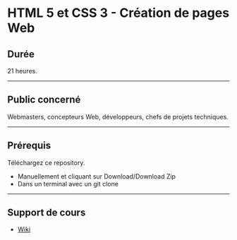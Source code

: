 # HTML 5 et CSS 3 - Création de pages Web

## Durée

21 heures.

___

## Public concerné

Webmasters, concepteurs Web, développeurs, chefs de projets techniques.

___

## Prérequis

Téléchargez ce repository.

* Manuellement et cliquant sur Download/Download Zip
* Dans un terminal avec un git clone

___

## Support de cours

* [Wiki](https://github.com/seeren-training/HTML/wiki)
